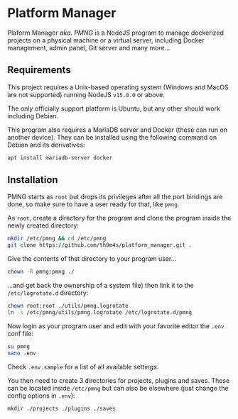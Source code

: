 # Platform Manager

Plaform Manager *aka. PMNG* is a NodeJS program to manage dockerized projects on a physical machine or a virtual server, including Docker management, admin panel, Git server and many more...

## Requirements

This project requires a Unix-based operating system (Windows and MacOS are not supported) running NodeJS `v15.0.0` or above.

The only officially support platform is Ubuntu, but any other should work including Debian.

This program also requires a MariaDB server and Docker (these can run on another device). They can be installed using the following command on Debian and its derivatives:
```bash
apt install mariadb-server docker
```

## Installation

PMNG starts as `root` but drops its privileges after all the port bindings are done, so make sure to have a user ready for that, like `pmng`.

As `root`, create a directory for the program and clone the program inside the newly created directory:
```bash
mkdir /etc/pmng && cd /etc/pmng
git clone https://github.com/th0m4s/platform_manager.git .
```

Give the contents of that directory to your program user...
```bash
chown -R pmng:pmng ./
```

...and get back the ownership of a system file) then link it to the `/etc/logrotate.d` directory:
```bash
chown root:root ./utils/pmng.logrotate
ln -s /etc/pmng/utils/pmng.logrotate /etc/logrotate.d/pmng
```

Now login as your program user and edit with your favorite editor the `.env` conf file:
```bash
su pmng
nano .env
```
Check `.env.sample` for a list of all available settings.

You then need to create 3 directories for projects, plugins and saves. These can be located inside `/etc/pmng` but can also be elsewhere (just change the config options in `.env`):
```bases
mkdir ./projects ./plugins ./saves
```
